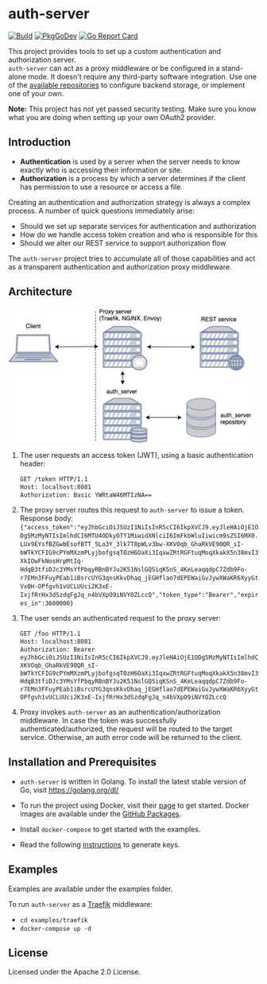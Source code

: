 # auth-server
[![Build](https://github.com/reugn/auth-server/actions/workflows/build.yml/badge.svg)](https://github.com/reugn/auth-server/actions/workflows/build.yml)
[![PkgGoDev](https://pkg.go.dev/badge/github.com/reugn/auth-server)](https://pkg.go.dev/github.com/reugn/auth-server)
[![Go Report Card](https://goreportcard.com/badge/github.com/reugn/auth-server)](https://goreportcard.com/report/github.com/reugn/auth-server)

This project provides tools to set up a custom authentication and authorization server.  
`auth-server` can act as a proxy middleware or be configured in a stand-alone mode. It doesn't require any third-party software integration. Use one of the [available repositories](internal/repository) to configure backend storage, or implement one of your own.

**Note:** This project has not yet passed security testing. Make sure you know what you are doing when setting up your own OAuth2 provider.

## Introduction
* **Authentication** is used by a server when the server needs to know exactly who is accessing their information or site.
* **Authorization** is a process by which a server determines if the client has permission to use a resource or access a file.

Creating an authentication and authorization strategy is always a complex process. A number of quick questions immediately arise:

* Should we set up separate services for authentication and authorization
* How do we handle access token creation and who is responsible for this
* Should we alter our REST service to support authorization flow

The `auth-server` project tries to accumulate all of those capabilities and act as a transparent authentication and authorization proxy middleware.

## Architecture
![architecture_diagram](./images/architecture_diagram_1.png)

1. The user requests an access token (JWT), using a basic authentication header:
    ```
    GET /token HTTP/1.1
    Host: localhost:8081
    Authorization: Basic YWRtaW46MTIzNA==
    ```

2. The proxy server routes this request to `auth-server` to issue a token.  
    Response body:  
    `{"access_token":"eyJhbGciOiJSUzI1NiIsInR5cCI6IkpXVCJ9.eyJleHAiOjE1ODg5MzMyNTIsImlhdCI6MTU4ODkyOTY1MiwidXNlciI6ImFkbWluIiwicm9sZSI6MX0.LUx9EYsfBZGwbEsofBTT_5Lo3Y_3lk7T8pWLv3bw-XKVOqb_GhaRkVE90QR_sI-bWTkYCFIG9cPYmMXzmPLyjbofgsqTOzH6OaXi3IqxwZRtRGFtuqMoqXkakX5n38mvI3XkIOwFkNosHrpMtIq-HdqB3tfiDJc3YMsYfPbqyRBnBYJu2K51NslGQSiqKSnS_4KeLeaqqdpC7Zdb9Fo-r7EMn3FFuyPEab1iBsrcUYG3qnsKkvDhaq_jEGHflao7dEPEWaiGvJywXWaKR6XyyGtVx0H-OPfgvh1vUCLUUci2K3xE-IxjfRrHx3dSzdqFgJq_n4bVXpO9iNVYOZLccQ","token_type":"Bearer","expires_in":3600000}`

3. The user sends an authenticated request to the proxy server:
    ```
    GET /foo HTTP/1.1
    Host: localhost:8081
    Authorization: Bearer eyJhbGciOiJSUzI1NiIsInR5cCI6IkpXVCJ9.eyJleHAiOjE1ODg5MzMyNTIsImlhdCI6MTU4ODkyOTY1MiwidXNlciI6ImFkbWluIiwicm9sZSI6MX0.LUx9EYsfBZGwbEsofBTT_5Lo3Y_3lk7T8pWLv3bw-XKVOqb_GhaRkVE90QR_sI-bWTkYCFIG9cPYmMXzmPLyjbofgsqTOzH6OaXi3IqxwZRtRGFtuqMoqXkakX5n38mvI3XkIOwFkNosHrpMtIq-HdqB3tfiDJc3YMsYfPbqyRBnBYJu2K51NslGQSiqKSnS_4KeLeaqqdpC7Zdb9Fo-r7EMn3FFuyPEab1iBsrcUYG3qnsKkvDhaq_jEGHflao7dEPEWaiGvJywXWaKR6XyyGtVx0H-OPfgvh1vUCLUUci2K3xE-IxjfRrHx3dSzdqFgJq_n4bVXpO9iNVYOZLccQ
    ```

4. Proxy invokes `auth-server` as an authentication/authorization middleware. In case the token was successfully authenticated/authorized, the request will be routed to the target service. Otherwise, an auth error code will be returned to the client.

## Installation and Prerequisites
* `auth-server` is written in Golang.
To install the latest stable version of Go, visit https://golang.org/dl/

* To run the project using Docker, visit their [page](https://www.docker.com/get-started) to get started. Docker images are available under the [GitHub Packages](https://github.com/reugn/auth-server/packages).

* Install `docker-compose` to get started with the examples.

* Read the following [instructions](./secrets/README.md) to generate keys.

## Examples
Examples are available under the examples folder.

To run `auth-server` as a [Traefik](https://docs.traefik.io/) middleware:
* `cd examples/traefik`
* `docker-compose up -d`

## License
Licensed under the Apache 2.0 License.
